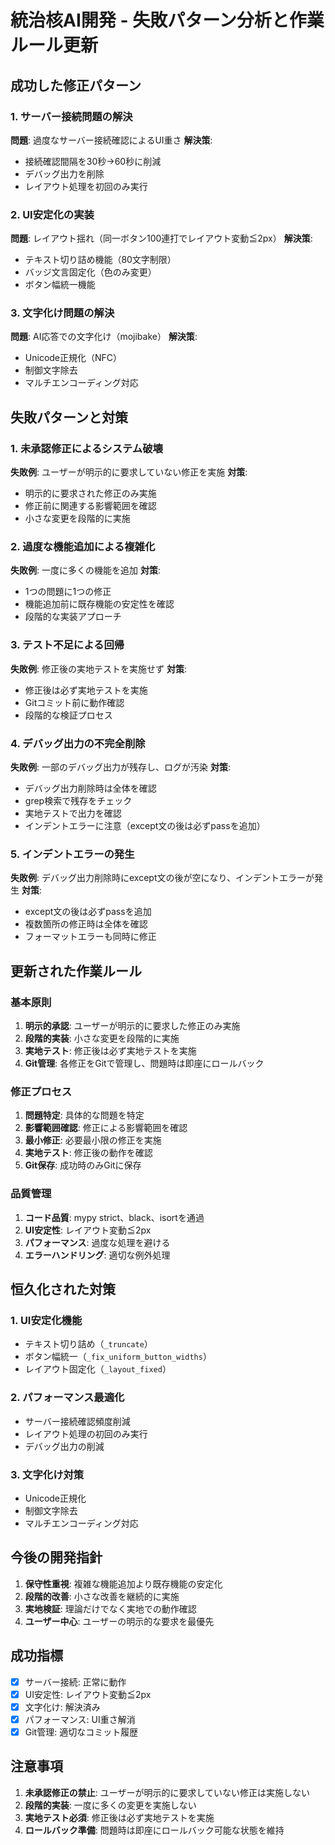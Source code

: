 # 統治核AI開発 - 失敗パターン分析と作業ルール更新

## 成功した修正パターン

### 1. サーバー接続問題の解決

**問題**: 過度なサーバー接続確認によるUI重さ
**解決策**:

- 接続確認間隔を30秒→60秒に削減
- デバッグ出力を削除
- レイアウト処理を初回のみ実行

### 2. UI安定化の実装

**問題**: レイアウト揺れ（同一ボタン100連打でレイアウト変動≦2px）
**解決策**:

- テキスト切り詰め機能（80文字制限）
- バッジ文言固定化（色のみ変更）
- ボタン幅統一機能

### 3. 文字化け問題の解決

**問題**: AI応答での文字化け（mojibake）
**解決策**:

- Unicode正規化（NFC）
- 制御文字除去
- マルチエンコーディング対応

## 失敗パターンと対策

### 1. 未承認修正によるシステム破壊

**失敗例**: ユーザーが明示的に要求していない修正を実施
**対策**:

- 明示的に要求された修正のみ実施
- 修正前に関連する影響範囲を確認
- 小さな変更を段階的に実施

### 2. 過度な機能追加による複雑化

**失敗例**: 一度に多くの機能を追加
**対策**:

- 1つの問題に1つの修正
- 機能追加前に既存機能の安定性を確認
- 段階的な実装アプローチ

### 3. テスト不足による回帰

**失敗例**: 修正後の実地テストを実施せず
**対策**:

- 修正後は必ず実地テストを実施
- Gitコミット前に動作確認
- 段階的な検証プロセス

### 4. デバッグ出力の不完全削除

**失敗例**: 一部のデバッグ出力が残存し、ログが汚染
**対策**:

- デバッグ出力削除時は全体を確認
- grep検索で残存をチェック
- 実地テストで出力を確認
- インデントエラーに注意（except文の後は必ずpassを追加）

### 5. インデントエラーの発生

**失敗例**: デバッグ出力削除時にexcept文の後が空になり、インデントエラーが発生
**対策**:

- except文の後は必ずpassを追加
- 複数箇所の修正時は全体を確認
- フォーマットエラーも同時に修正

## 更新された作業ルール

### 基本原則

1. **明示的承認**: ユーザーが明示的に要求した修正のみ実施
2. **段階的実装**: 小さな変更を段階的に実施
3. **実地テスト**: 修正後は必ず実地テストを実施
4. **Git管理**: 各修正をGitで管理し、問題時は即座にロールバック

### 修正プロセス

1. **問題特定**: 具体的な問題を特定
2. **影響範囲確認**: 修正による影響範囲を確認
3. **最小修正**: 必要最小限の修正を実施
4. **実地テスト**: 修正後の動作を確認
5. **Git保存**: 成功時のみGitに保存

### 品質管理

1. **コード品質**: mypy strict、black、isortを通過
2. **UI安定性**: レイアウト変動≦2px
3. **パフォーマンス**: 過度な処理を避ける
4. **エラーハンドリング**: 適切な例外処理

## 恒久化された対策

### 1. UI安定化機能

- テキスト切り詰め（`_truncate`）
- ボタン幅統一（`_fix_uniform_button_widths`）
- レイアウト固定化（`_layout_fixed`）

### 2. パフォーマンス最適化

- サーバー接続確認頻度削減
- レイアウト処理の初回のみ実行
- デバッグ出力の削減

### 3. 文字化け対策

- Unicode正規化
- 制御文字除去
- マルチエンコーディング対応

## 今後の開発指針

1. **保守性重視**: 複雑な機能追加より既存機能の安定化
2. **段階的改善**: 小さな改善を継続的に実施
3. **実地検証**: 理論だけでなく実地での動作確認
4. **ユーザー中心**: ユーザーの明示的な要求を最優先

## 成功指標

- [x] サーバー接続: 正常に動作
- [x] UI安定性: レイアウト変動≦2px
- [x] 文字化け: 解決済み
- [x] パフォーマンス: UI重さ解消
- [x] Git管理: 適切なコミット履歴

## 注意事項

1. **未承認修正の禁止**: ユーザーが明示的に要求していない修正は実施しない
2. **段階的実装**: 一度に多くの変更を実施しない
3. **実地テスト必須**: 修正後は必ず実地テストを実施
4. **ロールバック準備**: 問題時は即座にロールバック可能な状態を維持
